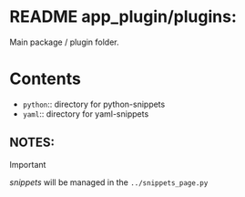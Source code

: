 <!--
file:         app_plugin/_snippets/README.md
file-id:      f3f19459-db5d-4220-a325-451c05b242ba
project:      app_plugin
project-id:   dfd94fa7-1f2f-4784-901f-dcba7ffc5ef9
using: jinja2
description:  This file contains the folder documentation. |
    The folder is part of the `app_plugin` project.
-->

# README app_plugin/plugins:

Main package / plugin folder.

# Contents

- `python`:: directory for python-snippets
- `yaml`:: directory for yaml-snippets

## NOTES:

> [!Important]
> _snippets_ will be managed in the `../snippets_page.py`
